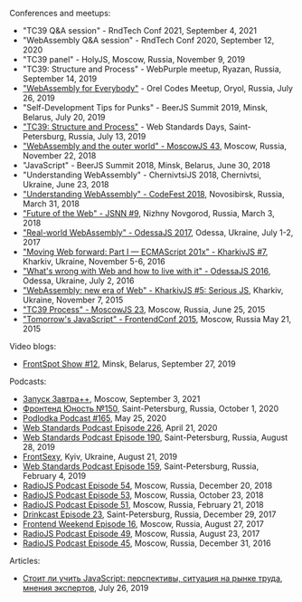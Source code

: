 Conferences and meetups:
- "TC39 Q&A session" - RndTech Conf 2021, September 4, 2021
- "WebAssembly Q&A session" - RndTech Conf 2020, September 12, 2020
- "TC39 panel" - HolyJS, Moscow, Russia, November 9, 2019
- "TC39: Structure and Process" - WebPurple meetup, Ryazan, Russia, September 14, 2019
- ["WebAssembly for Everybody"](https://www.youtube.com/watch?v=rHv8MOcBkCQ) - Orel Codes Meetup, Oryol, Russia, July 26, 2019
- "Self-Development Tips for Punks" - BeerJS Summit 2019, Minsk, Belarus, July 20, 2019
- ["TC39: Structure and Process"](https://www.youtube.com/watch?v=_0psqory6rk) - Web Standards Days, Saint-Petersburg, Russia, July 13, 2019
- ["WebAssembly and the outer world" - MoscowJS 43](https://www.moscowjs.ru/talk/webassembly-i-vneshniy-mir), Moscow, Russia, November 22, 2018
- "JavaScript" - BeerJS Summit 2018, Minsk, Belarus, June 30, 2018
- "Understanding WebAssembly" - ChernivtsiJS 2018, Chernivtsi, Ukraine, June 23, 2018
- ["Understanding WebAssembly" - CodeFest 2018](https://2018.codefest.ru/lecture/1324/), Novosibirsk, Russia, March 31, 2018
- ["Future of the Web" - JSNN #9](https://youtu.be/ZtJZ2qDjee4), Nizhny Novgorod, Russia, March 3, 2018
- ["Real-world WebAssembly" - OdessaJS 2017](OdessaJS2017/), Odessa, Ukraine, July 1-2, 2017
- ["Moving Web forward: Part I — ECMAScript 201x" - KharkivJS #7](KharkivJS7/), Kharkiv, Ukraine, November 5-6, 2016
- ["What's wrong with Web and how to live with it" - OdessaJS 2016](OdessaJS2016/), Odessa, Ukraine, July 2, 2016
- ["WebAssembly: new era of Web" - KharkivJS #5: Serious JS](KharkivJS5/), Kharkiv, Ukraine, November 7, 2015
- ["TC39 Process" - MoscowJS 23](MoscowJS23/), Moscow, Russia, June 25, 2015
- ["Tomorrow's JavaScript" - FrontendConf 2015](FrontendConf2015/), Moscow, Russia May 21, 2015

Video blogs:
- [FrontSpot Show #12](https://www.youtube.com/watch?v=4mSv4I3_Phg), Minsk, Belarus, September 27, 2019

Podcasts:
- [Запуск Завтра++](https://podcasts.apple.com/ru/podcast/%D0%B7%D0%B0%D0%BF%D1%83%D1%81%D0%BA-javascript-%D0%BF%D1%80%D0%B8%D0%B4%D1%83%D0%BC%D0%B0%D0%BB%D0%B8-%D0%B7%D0%B0-10-%D0%B4%D0%BD%D0%B5%D0%B9-%D0%B0-%D0%BE%D0%BD-%D0%B7%D0%B0%D1%85%D0%B2%D0%B0%D1%82%D0%B8%D0%BB/id1488945593?i=1000534201890&l=en), Moscow, September 3, 2021
- [Фронтенд Юность №150](https://soundcloud.com/frontend_u/e159), Saint-Petersburg, Russia, October 1, 2020
- [Podlodka Podcast #165](https://podlodka.io/165?fbclid=IwAR3hRZ0IccunaBS9V9hc1wI884H51oMxwxyVFwBCK1nEo04WihZEzvSK3ns), May 25, 2020
- [Web Standards Podcast Episode 226](https://www.youtube.com/watch?v=o2kwrOcesj8), April 21, 2020
- [Web Standards Podcast Episode 190](https://www.youtube.com/watch?v=wI0UDPZ3mCo), Saint-Petersburg, Russia, August 28, 2019
- [FrontSexy](https://soundcloud.com/begebot/ep23), Kyiv, Ukraine, August 21, 2019
- [Web Standards Podcast Episode 159](https://www.youtube.com/watch?v=nBNDK32CS_8), Saint-Petersburg, Russia, February 4, 2019
- [RadioJS Podcast Episode 54](https://radiojs.ru/2017/08/radiojs-54/), Moscow, Russia, December 20, 2018
- [RadioJS Podcast Episode 53](https://radiojs.ru/2017/08/radiojs-53/), Moscow, Russia, October 23, 2018
- [RadioJS Podcast Episode 51](https://radiojs.ru/2018/02/radiojs-51/), Moscow, Russia, February 21, 2018
- [Drinkcast Episode 23](https://spb-frontend.ru/podcast/23/), Saint-Petersburg, Russia, December 29, 2017
- [Frontend Weekend Episode 16](https://soundcloud.com/frontend-weekend/fw-16), Moscow, Russia, August 27, 2017
- [RadioJS Podcast Episode 49](https://radiojs.ru/2017/08/radiojs-49/), Moscow, Russia, August 23, 2017
- [RadioJS Podcast Episode 45](https://radiojs.ru/2016/12/radiojs-45/), Moscow, Russia, December 31, 2016

Articles:
- [Стоит ли учить JavaScript: перспективы, ситуация на рынке труда, мнения экспертов](https://ru.hexlet.io/blog/posts/stoit-li-uchit-javascript-perspektivy-situatsiya-na-rynke-truda-mneniya-ekspertov), July 26, 2019
